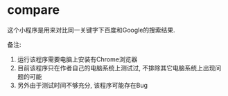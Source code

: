 # compare
这个小程序是用来对比同一关键字下百度和Google的搜索结果.

备注:
1. 运行该程序需要电脑上安装有Chrome浏览器
2. 目前该程序只在作者自己的电脑系统上测试过, 不排除其它电脑系统上出现问题的可能
3. 另外由于测试时间不够充分, 该程序可能存在Bug

